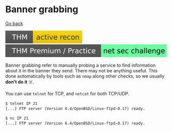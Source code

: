 # Banner grabbing

[Go back](../index.md)

[![activerecon](../../../_badges/thm/activerecon.svg)](https://tryhackme.com/room/activerecon)
[![netsecchallenge](../../../_badges/thmp-p/netsecchallenge.svg)](https://tryhackme.com/room/netsecchallenge)

<div class="row row-cols-lg-2"><div>

Banner grabbing refer to manually probing a service to find information about it in the banner they send. There may not be anything useful. This done automatically by tools such as `nmap` along other checks, so we usually **don't do it** ☠️.

You can use `telnet` for TCP, and `netcat` for both TCP/UDP.
</div><div>

```shell!
$ telnet IP 21
[...] FTP server (Version 6.4/OpenBSD/Linux-ftpd-0.17) ready.
```

```shell!
$ nc IP 21
[...] FTP server (Version 6.4/OpenBSD/Linux-ftpd-0.17) ready.
```
</div></div>